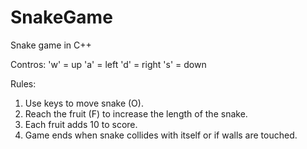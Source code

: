# SnakeGame
Snake game in C++

Contros:
'w' = up
'a' = left
'd' = right
's' = down

Rules:
1. Use keys to move snake (O).
2. Reach the fruit (F) to increase the length of the snake. 
3. Each fruit adds 10 to score.
4. Game ends when snake collides with itself or if walls are touched.
